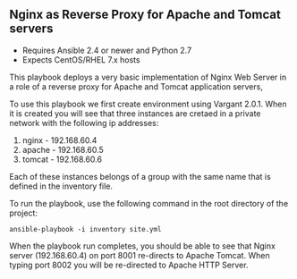 ## Nginx as Reverse Proxy for Apache and Tomcat servers 

- Requires Ansible 2.4 or newer and Python 2.7
- Expects CentOS/RHEL 7.x hosts


This playbook deploys a very basic implementation of Nginx Web Server in a role of a reverse proxy for Apache and Tomcat application servers,

To use this playbook we first create environment using Vargant 2.0.1. When it is created you will see that three instances are cretaed in a private network with the following ip addresses:
1. nginx - 192.168.60.4
2. apache - 192.168.60.5
3. tomcat - 192.168.60.6

Each of these instances belongs of a group with the same name that is defined in the inventory file.


To run the playbook, use the following command in the root directory of the project:

	ansible-playbook -i inventory site.yml

When the playbook run completes, you should be able to see that Nginx server (192.168.60.4) on port 8001 re-directs to Apache Tomcat. When typing port 8002 you will be re-directed to Apache HTTP Server.


